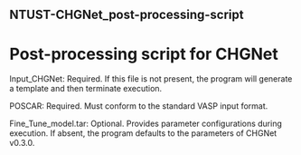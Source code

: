 ## NTUST-CHGNet_post-processing-script
# Post-processing script for CHGNet

Input_CHGNet: Required. If this file is not present, the program will generate a template and then terminate execution.

POSCAR: Required. Must conform to the standard VASP input format.

Fine_Tune_model.tar: Optional. Provides parameter configurations during execution. If absent, the program defaults to the parameters of CHGNet v0.3.0.
